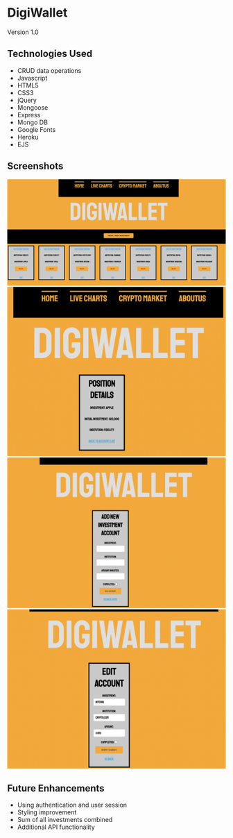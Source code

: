 # DigiWallet

Version 1.0

## Technologies Used
* CRUD data operations 
* Javascript
* HTML5
* CSS3
* jQuery
* Mongoose
* Express
* Mongo DB
* Google Fonts
* Heroku
* EJS



## Screenshots 
![index](/index.png)
![show](/show.png)
![new](/new.png)
![edit](/edit.png)



 ## Future Enhancements
 * Using authentication and user session
 * Styling improvement
 * Sum of all investments combined 
 * Additional API functionality 
